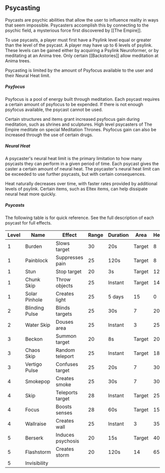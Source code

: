 Psycasting
---

Psycasts are psychic abilities that allow the user to influence reality in ways that seem impossible. Psycasters accomplish this by connecting to the psychic field, a mysterious force first discovered by [[The Empire]].

To use psycasts, a player must first have a Psylink level equal or greater than the level of the psycast. A player may have up to 6 levels of psylink. These levels can be gained either by acquiring a Psylink Neuroformer, or by meditating at an Anima tree. Only certain [[Backstories]] allow meditation at Anima trees.

Psycasting is limited by the amount of Psyfocus available to the user and their Neural Heat limit.

##### Psyfocus
Psyfocus is a pool of energy built through meditation. Each psycast requires a certain amount of psyfocus to be expended. If there is not enough psyfocus available, the psycast cannot be used.

Certain structures and items grant increased psyfocus gain during meditation, such as shrines and sculptures. High level psycasters of The Empire meditate on special Meditation Thrones. Psyfocus gain can also be increased through the use of certain drugs.

##### Neural Heat
A psycaster's neural heat limit is the primary limitation to how many psycasts they can perform in a given period of time. Each psycast gives the caster a certain amount of neural heat. The psycaster's neural heat limit can be exceeded to use further psycasts, but with certain consequences.

Heat naturally decreases over time, with faster rates provided by additional levels of psylink. Certain items, such as Eltex items, can help dissipate neural heat more quickly.

##### Psycasts

The following table is for quick reference. See the full description of each psycast for full effects.

| Level | Name | Effect | Range | Duration | Area | Heat | Psyfocus |
|---|---|---|---|---|---|---|---|
| 1 | Burden | Slows target | 30 | 20s | Target | 8 | 1% |
| 1 | Painblock | Suppresses pain | 25 | 120s | Target | 8 | 2% |
| 1 | Stun | Stop target | 20 | 3s | Target | 12 | 1% |
| 1 | Chunk Skip | Throw objects | 25 | Instant | Target | 14 | 4% |
| 1 | Solar Pinhole | Creates light | 25 | 5 days | 15 | 0 | 8% |
| 2 | Blinding Pulse | Blinds targets | 25 | 30s | 7 | 20 | 1% |
| 2 | Water Skip | Douses area | 25 | Instant | 3 | 25 | 2% |
| 3 | Beckon | Summon target | 20 | 8s | Target | 20 | 1% |
| 3 | Chaos Skip | Random teleport | 25 | Instant | Target | 18 | 2% |
| 3 | Vertigo Pulse | Confuses target | 25 | 20s | 7 | 30 | 2% |
| 4 | Smokepop | Creates smoke | 25 | 30s | 7 | 30 | 2% |
| 4 | Skip | Teleports target | 28 | Instant | Target | 25 | 2% |
| 4 | Focus | Boosts senses | 28 | 60s | Target | 15 | 3% |
| 4 | Wallraise | Creates wall | 25 | Instant | 3 | 35 | 2% |
| 5 | Berserk | Induces psychosis | 20 | 15s | Target | 40 | 4% |
| 5 | Flashstorm | Creates storm | 20 | 120s | 14 | 65 | 4% |
| 5 | Invisibility | 